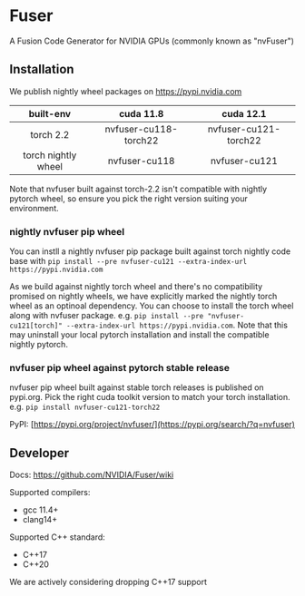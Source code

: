 <!--
 * SPDX-FileCopyrightText: Copyright (c) 2023-present NVIDIA CORPORATION & AFFILIATES.
 * All rights reserved.
 * SPDX-License-Identifier: BSD-3-Clause
-->

# Fuser

A Fusion Code Generator for NVIDIA GPUs (commonly known as "nvFuser")

## Installation

We publish nightly wheel packages on https://pypi.nvidia.com

built-env | cuda 11.8 | cuda 12.1
:---: | :---: | :---:
torch 2.2 | nvfuser-cu118-torch22 | nvfuser-cu121-torch22
torch nightly wheel | nvfuser-cu118 | nvfuser-cu121

Note that nvfuser built against torch-2.2 isn't compatible with nightly pytorch wheel, so ensure you pick the right version suiting your environment.

### nightly nvfuser pip wheel

You can instll a nightly nvfuser pip package built against torch nightly code base with `pip install --pre nvfuser-cu121 --extra-index-url https://pypi.nvidia.com`

As we build against nightly torch wheel and there's no compatibility promised on nightly wheels, we have explicitly marked the nightly torch wheel as an optinoal dependency. You can choose to install the torch wheel along with nvfuser package. e.g.
`pip install --pre "nvfuser-cu121[torch]" --extra-index-url https://pypi.nvidia.com`.
Note that this may uninstall your local pytorch installation and install the compatible nightly pytorch.

### nvfuser pip wheel against pytorch stable release

nvfuser pip wheel built against stable torch releases is published on pypi.org. Pick the right cuda toolkit version to match your torch installation. e.g. `pip install nvfuser-cu121-torch22`

PyPI: [https://pypi.org/project/nvfuser/](https://pypi.org/search/?q=nvfuser)

## Developer

Docs: https://github.com/NVIDIA/Fuser/wiki

Supported compilers:
- gcc 11.4+
- clang14+

Supported C++ standard:
- C++17
- C++20

We are actively considering dropping C++17 support
